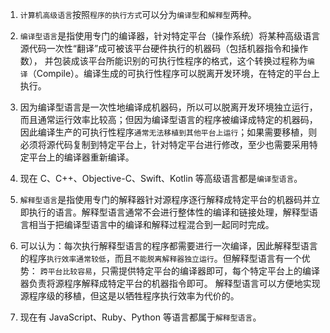 1. `计算机高级语言`按照`程序的执行方式`可以分为`编译型`和`解释型`两种。

1. `编译型语言`是指使用专门的编译器，针对特定平台（操作系统）将某种高级语言源代码一次性“翻译”成可被该平台硬件执行的机器码（包括机器指令和操作数），
   并包装成该平台所能识别的可执行性程序的格式，这个转换过程称为`编译`（Compile）。编译生成的可执行性程序可以脱离开发环境，在特定的平台上执行。

1. 因为编译型语言是一次性地编译成机器码，所以可以脱离开发环境独立运行，而且通常运行效率比较高；但因为编译型语言的程序被编译成特定的机器码，
   因此编译生产的可执行性程序`通常无法移植到其他平台上运行`；如果需要移植，则必须将源代码复制到特定平台上，针对特定平台进行修改，至少也需要采用特定平台上的编译器重新编译。

1. 现在 C、C++、Objective-C、Swift、Kotlin 等高级语言都是`编译型语言`。

1. `解释型语言`是指使用专门的解释器针对源程序逐行解释成特定平台的机器码并立即执行的语言。解释型语言通常不会进行整体性的编译和链接处理，解释型语言相当于把编译型语言中的编译和解释过程混合到一起同时完成。

1. 可以认为：每次执行解释型语言的程序都需要进行一次编译，因此解释型语言的程序`执行效率通常较低`，而且`不能脱离解释器独立运行`。但解释型语言有一个优势：
   `跨平台比较容易`，只需提供特定平台的编译器即可，每个特定平台上的编译器负责将源程序解释成特定平台的机器指令即可。 解释型语言可以方便地实现源程序级的移植，但这是以牺牲程序执行效率为代价的。

1. 现在有 JavaScript、Ruby、Python 等语言都属于`解释型语言`。
